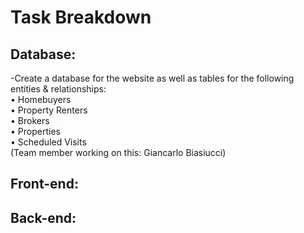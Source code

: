 # Task Breakdown

## Database:
-Create a database for the website as well as tables for the following entities & relationships:\
  • Homebuyers\
  • Property Renters\
  • Brokers\
  • Properties\
  • Scheduled Visits\
(Team member working on this: Giancarlo Biasiucci)

## Front-end:

## Back-end:
